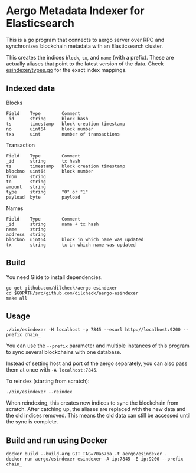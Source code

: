 # Aergo Metadata Indexer for Elasticsearch

This is a go program that connects to aergo server over RPC and synchronizes blockchain metadata with an Elasticsearch cluster.

This creates the indices `block`, `tx`, and `name` (with a prefix). These are actually aliases that point to the latest version of the data.
Check [esindexer/types.go](./esindexer/types.go) for the exact index mappings.

## Indexed data

Blocks
```
Field    Type        Comment
_id      string      block hash
ts       timestamp   block creation timestamp
no       uint64      block number
txs      uint        number of transactions
```

Transaction
```
Field    Type        Comment
_id      string      tx hash
ts       timestamp   block creation timestamp
blockno  uint64      block number
from     string
to       string
amount   string
type     string      "0" or "1"
payload  byte        payload
```

Names
```
Field    Type        Comment
_id      string      name + tx hash
name     string
address  string
blockno  uint64      block in which name was updated
tx       string      tx in which name was updated
```

## Build

You need Glide to install dependencies.

    go get github.com/dilcheck/aergo-esindexer
    cd $GOPATH/src/github.com/dilcheck/aergo-esindexer
    make all

## Usage

    ./bin/esindexer -H localhost -p 7845 --esurl http://localhost:9200 --prefix chain_

You can use the `--prefix` parameter and multiple instances of this program to sync several blockchains with one database.

Instead of setting host and port of the aergo separately, you can also pass them at once with `-A localhost:7845`.

To reindex (starting from scratch):

    ./bin/esindexer --reindex

When reindexing, this creates new indices to sync the blockchain from scratch.
After catching up, the aliases are replaced with the new data and the old indices removed.
This means the old data can still be accessed until the sync is complete.

## Build and run using Docker

    docker build --build-arg GIT_TAG=70a67ba -t aergo/esindexer .
    docker run aergo/esindexer esindexer -A ip:7845 -E ip:9200 --prefix chain_